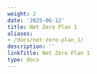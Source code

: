 ```yaml
---
weight: 2
date: '2025-06-12'
title: Net Zero Plan 1
aliases:
- /docs/net-zero-plan_1/
description: ''
linkTitle: Net Zero Plan 1
type: docs
---
```


